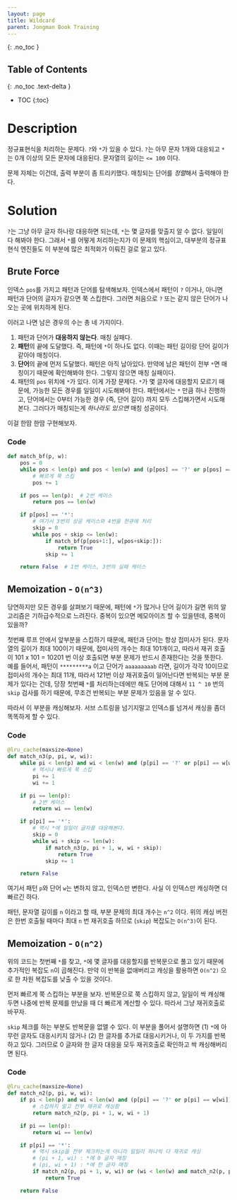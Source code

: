 ```yaml
---
layout: page
title: Wildcard
parent: Jongman Book Training
---
```


{: .no_toc }
## Table of Contents
{: .no_toc .text-delta }
- TOC
{:toc}

# Description
 정규표현식을 처리하는 문제다. `?`와 `*`가 있을 수 있다. `?`는 아무
 문자 1개와 대응되고 `*`는 0개 이상의 모든 문자에 대응된다. 문자열의
 길이는 `<= 100` 이다.

 문제 자체는 이건데, 출력 부분이 좀 트리키했다. 매칭되는 단어를
 *정렬*해서 출력해야 한다.

# Solution
 `?`는 그냥 아무 글자 하나랑 대응하면 되는데, `*`는 몇 글자를 맞출지
 알 수 없다. 일일이 다 해봐야 한다. 그래서 `*`를 어떻게 처리하는지가
 이 문제의 핵심이고, 대부분의 정규표현식 엔진들도 이 부분에 많은
 최적화가 이뤄진 걸로 알고 있다.

## Brute Force
 인덱스 `pos`를 가지고 패턴과 단어를 탐색해보자. 인덱스에서 패턴이 `?`
 이거나, 아니면 패턴과 단어의 글자가 같으면 쭉 스킵한다. 그러면
 처음으로 `?` 또는 같지 않은 단어가 나오는 곳에 위치하게 된다.

 이러고 나면 남은 경우의 수는 총 네 가지이다.
 1. 패턴과 단어가 **대응하지 않는다**. 매칭 실패다.
 2. **패턴**의 끝에 도달했다. 즉, 패턴에 `*`이 하나도 없다. 이때는 패턴
    길이랑 단어 길이가 같아야 매칭이다.
 3. **단어**의 끝에 먼저 도달했다. 패턴은 아직 남아있다. 만약에 남은
    패턴이 전부 `*`면 매칭이기 때문에 확인해봐야 한다. 그렇지 않으면
    매칭 실패이다.
 4. 패턴의 `pos` 위치에 `*`가 있다. 이게 가장 문제다. `*`가 몇 글자에
    대응할지 모르기 때문에, 가능한 모든 경우를 일일이 시도해봐야
    한다. 패턴에서는 `*` 만큼 하나 진행하고, 단어에서는 0부터 가능한
    경우 (즉, 단어 길이) 까지 모두 스킵해가면서 시도해본다. 그러다가
    매칭되는게 *하나라도 있으면* 매칭 성공이다.

 이걸 한땀 한땀 구현해보자.

### Code

``` python
def match_bf(p, w):
    pos = 0
    while pos < len(p) and pos < len(w) and (p[pos] == '?' or p[pos] == w[pos]):
	    # 빠르게 쭉 스킵
        pos += 1

    if pos == len(p):  # 2번 케이스
        return pos == len(w)

    if p[pos] == '*':
        # 여기서 3번의 성공 케이스와 4번을 한큐에 처리
        skip = 0
        while pos + skip <= len(w):
            if match_bf(p[pos+1:], w[pos+skip:]):
                return True
            skip += 1

    return False  # 1번 케이스, 3번의 실패 케이스
```


## Memoization - `O(n^3)`
 당연하지만 모든 경우를 살펴보기 때문에, 패턴에 `*`가 많거나 단어
 길이가 길면 위의 알고리즘은 기하급수적으로 느려진다. 중복이 있으면
 메모아이즈 할 수 있을텐데, 중복이 있을까?

 첫번째 루프 안에서 앞부분을 스킵하기 때문에, 패턴과 단어는 항상
 접미사가 된다. 문자열의 길이가 최대 100이기 때문에, 접미사의 개수는
 최대 101개이고, 따라서 재귀 호출이 101 x 101 = 10201 번 이상 호출되면
 부분 문제가 반드시 존재한다는 것을 뜻한다. 예를 들어서, 패턴이
 `*********a` 이고 단어가 `aaaaaaaaab` 라면, 길이가 각각 10이므로
 접미사의 개수는 최대 11개, 따라서 121번 이상 재귀호출이 일어난다면
 반복되는 부분 문제가 있다는 건데, 당장 첫번째 `*`를 처리하는데에만
 해도 단어에 대해서 `11 ^ 10` 번의 `skip` 검사를 하기 때문에, 무조건
 반복되는 부분 문제가 있음을 알 수 있다.

 따라서 이 부분을 캐싱해보자. 서브 스트링을 넘기지말고 인덱스를 넘겨서
 캐싱을 좀더 똑똑하게 할 수 있다.

### Code

```python
@lru_cache(maxsize=None)
def match_n3(p, pi, w, wi):
    while pi < len(p) and wi < len(w) and (p[pi] == '?' or p[pi] == w[wi]):
        # 역시나 빠르게 쭉 스킵
        pi += 1
        wi += 1

    if pi == len(p):
        # 2번 케이스
        return wi == len(w)

    if p[pi] == '*':
        # 역시 *에 일일이 글자를 대응해본다.
        skip = 0
        while wi + skip <= len(w):
            if match_n3(p, pi + 1, w, wi + skip):
                return True
            skip += 1

    return False
```

 여기서 패턴 `p`와 단어 `w`는 변하지 않고, 인덱스만 변한다. 사실 이
 인덱스만 캐싱하면 더 빠르긴 하다.

 패턴, 문자열 길이를 `n` 이라고 할 때, 부분 문제의 최대 개수는 `n^2`
 이다. 위의 캐싱 버전은 한번 호출될 때마다 최대 `n` 번 재귀호출 하므로
 (`skip`) 복잡도는 `O(n^3)`이 된다.

## Memoization - `O(n^2)`
 위의 코드는 첫번째 `*`를 찾고, `*`에 몇 글자를 대응할지를 반복문으로
 풀고 있기 때문에 추가적인 복잡도 `n`이 곱해진다. 만약 이 반복을
 없애버리고 캐싱을 활용하면 `O(n^2)` 으로 한 차원 복잡도를 낮출 수
 있을 것이다.

 먼저 빠르게 쭉 스킵하는 부분을 보자. 반복문으로 쭉 스킵하지 않고,
 일일이 싹 캐싱해두면 나중에 반복 문제를 만났을 때 더 빠르게 계산할 수
 있다. 따라서 그냥 재귀호출로 바꾸자.

 `skip` 체크를 하는 부분도 반복문을 없앨 수 있다. 이 부분을 풀어서
 설명하면 (1) `*`에 아무런 글자도 대응시키지 않거나 (2) 한 글자를
 추가로 대응시키거나, 이 두 가지를 반복하고 있다. 그러므로 0 글자와 한
 글자 대응을 모두 재귀호출로 확인하고 싹 캐싱해버리면 된다.

### Code

```python
@lru_cache(maxsize=None)
def match_n2(p, pi, w, wi):
    if pi < len(p) and wi < len(w) and (p[pi] == '?' or p[pi] == w[wi]):
        # 스킵하지 말고 전부 재귀로 캐싱함
        return match_n2(p, pi + 1, w, wi + 1)

    if pi == len(p):
        return wi == len(w)

    if p[pi] == '*':
        # 역시 skip을 전부 체크하는게 아니라 일일이 하나씩 다 재귀로 캐싱
        # (pi + 1, wi) : *에 0 글자 매칭
        # (pi, wi + 1) : *에 한 글자 매칭
        if match_n2(p, pi + 1, w, wi) or (wi < len(w) and match_n2(p, pi, w, wi + 1)):
            return True

    return False
```
